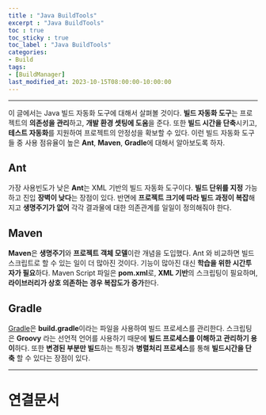 ```yaml
---
title : "Java BuildTools"
excerpt : "Java BuildTools"
toc : true
toc_sticky : true
toc_label : "Java BuildTools"
categories:
- Build
tags:
- [BuildManager]
last_modified_at: 2023-10-15T08:00:00-10:00:00
---
```

  
---
  
 이 글에서는 Java 빌드 자동화 도구에 대해서 살펴볼 것이다. **빌드 자동화 도구**는 프로젝트의 **의존성을 관리**하고, **개발 환경 셋팅에 도움**을 준다. 또한 **빌드 시간을 단축**시키고, **테스트 자동화**를 지원하여 프로젝트의 안정성을 확보할 수 있다. 이런 빌드 자동화 도구들 중 사용 점유율이 높은 **Ant**, **Maven**, **Gradle**에 대해서 알아보도록 하자.
  
## Ant
 가장 사용빈도가 낮은 **Ant**는 XML 기반의 빌드 자동화 도구이다. **빌드 단위를 지정** 가능하고 진입 **장벽이 낮다**는 장점이 있다. 반면에 **프로젝트 크기에 따라 빌드 과정이 복잡**해지고 **생명주기가 없어** 각각 결과물에 대한 의존관계를 일일이 정의해줘야 한다.
  
## Maven
 **Maven**은 **생명주기**와 **프로젝트 객체 모델**이란 개념을 도입했다. Ant 와 비교하면 빌드 스크립트로 할 수 있는 일이 더 많아진 것이다. 기능이 많아진 대신 **학습을 위한 시간투자가 필요**하다. Maven Script 파일은 **pom.xml**로, **XML 기반**의 스크립팅이 필요하며, **라이브러리가 상호 의존하는 경우 복잡도가 증가**한다.
  
## Gradle
 [Gradle](../../build/build-Gradle)은 **build.gradle**이라는 파일을 사용하여 빌드 프로세스를 관리한다. 스크립팅은 **Groovy** 라는 선언적 언어를 사용하기 때문에 **빌드 프로세스를 이해하고 관리하기 용이**하다. 또한 **변경된 부분만 빌드**하는 특징과 **병렬처리 프로세스**를 통해 **빌드시간을 단축** 할 수 있다는 장점이 있다. 

---
  
# 연결문서
